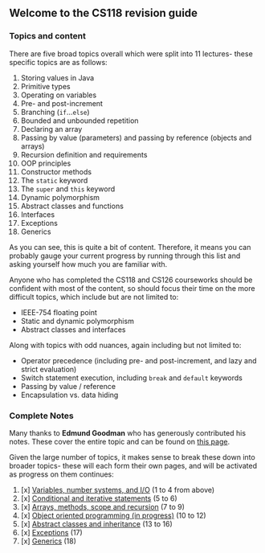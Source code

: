 ## Welcome to the CS118 revision guide

### Topics and content

There are five broad topics overall which were split into 11 lectures- these specific topics are as follows:

1. Storing values in Java
2. Primitive types
3. Operating on variables
4. Pre- and post-increment
5. Branching (`if`...`else`)
6. Bounded and unbounded repetition
7. Declaring an array
8. Passing by value (parameters) and passing by reference (objects and arrays)
9. Recursion definition and requirements
10. OOP principles
11. Constructor methods
12. The `static` keyword
13. The `super` and `this` keyword
14. Dynamic polymorphism
15. Abstract classes and functions
16. Interfaces
17. Exceptions
18. Generics

As you can see, this is quite a bit of content. Therefore, it means you can probably gauge your current progress by running through this list and asking yourself how much you are familiar with.

Anyone who has completed the CS118 and CS126 courseworks should be confident with most of the content, so should focus their time on the more difficult topics, which include but are not limited to:
 - IEEE-754 floating point
 - Static and dynamic polymorphism
 - Abstract classes and interfaces

Along with topics with odd nuances, again including but not limited to:
 - Operator precedence (including pre- and post-increment, and lazy and strict evaluation)
 - Switch statement execution, including `break` and `default` keywords
 - Passing by value / reference
 - Encapsulation vs. data hiding



### Complete Notes

Many thanks to **Edmund Goodman** who has generously contributed his notes. These cover the entire topic and can be found on [this page](combined.html).

Given the large number of topics, it makes sense to break these down into broader topics- these will each form their own pages, and will be activated as progress on them continues:

1. [x] [Variables, number systems, and I/O](part1.md) (1 to 4 from above)
2. [x] [Conditional and iterative statements](part2.md) (5 to 6)
3. [x] [Arrays, methods, scope and recursion](part3.md) (7 to 9)
4. [x] [Object oriented programming (in progress)](part4.md) (10 to 12)
5. [x] [Abstract classes and inheritance](part5.md) (13 to 16)
6. [x] [Exceptions](part6.md) (17)
7. [x] [Generics](part7.md) (18)
